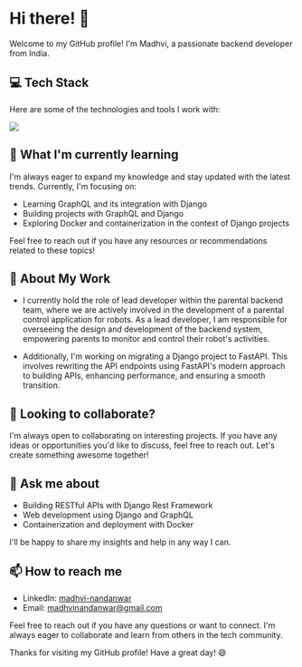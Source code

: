 # Hi there! 👋

Welcome to my GitHub profile! I'm Madhvi, a passionate backend developer from India.

## 💻 Tech Stack

Here are some of the technologies and tools I work with:

<a href="https://skillicons.dev">
    <img src="https://skillicons.dev/icons?i=python,django,angular,typescript,javascript,bash,css,html,sass,bootstrap,mongo,mysql,postgres,redis,graphql,postman,git,gitlab,docker,kafka,linux,vim&perline=11" />
</a>

<!-- Feel free to ask me anything related to these technologies or any other topic you'd like to discuss!

## 🔭 What I'm currently working on

I'm currently working on [Current Project/Work] where I'm [Brief Description of Your Role/Responsibilities]. I'm excited about [Specific Goals/Objectives] and constantly learning new things along the way.  -->

## 🌱 What I'm currently learning

I'm always eager to expand my knowledge and stay updated with the latest trends. Currently, I'm focusing on:

- Learning GraphQL and its integration with Django
- Building projects with GraphQL and Django
- Exploring Docker and containerization in the context of Django projects

Feel free to reach out if you have any resources or recommendations related to these topics!


## 🚀 About My Work
- I currently hold the role of lead developer within the parental backend team, where we are actively involved in the development of a parental control application for robots. As a lead developer, I am responsible for overseeing the design and development of the backend system, empowering parents to monitor and control their robot's activities.

- Additionally, I'm working on migrating a Django project to FastAPI. This involves rewriting the API endpoints using FastAPI's modern approach to building APIs, enhancing performance, and ensuring a smooth transition.

## 👯 Looking to collaborate?

I'm always open to collaborating on interesting projects. If you have any ideas or opportunities you'd like to discuss, feel free to reach out. Let's create something awesome together!

## 💬 Ask me about
- Building RESTful APIs with Django Rest Framework
- Web development using Django and GraphQL
- Containerization and deployment with Docker


I'll be happy to share my insights and help in any way I can.

## 📫 How to reach me

<!-- - Website: [Your Website or Blog URL] -->
- LinkedIn: [madhvi-nandanwar](https://www.linkedin.com/in/madhvi-nandanwar/)
- Email: [madhvinandanwar@gmail.com](mailto:madhvinandanwar@gmail.com)


Feel free to reach out if you have any questions or want to connect. I'm always eager to collaborate and learn from others in the tech community.


Thanks for visiting my GitHub profile! Have a great day! 😄

    
<!-- | <a href="https://github.com/madhvi-n#gh-light-mode-only"><img align="center" src="https://github-readme-stats.vercel.app/api?username=madhvi-n&show_icons=true&locale=en&hide_border=true" /></a><a href="https://github.com/madhvi-n#gh-dark-mode-only"><img align="center" src="https://github-readme-stats.vercel.app/api?username=madhvi-n&show_icons=true&locale=en&theme=radical&hide_border=true" /> <a/>  | <a href="https://github.com/madhvi-n#gh-light-mode-only"><img align="center" src="https://github-readme-streak-stats.herokuapp.com/?user=madhvi-n&hide_border=true" alt="madhvi-n" /></a> <a href="https://github.com/madhvi-n#gh-dark-mode-only"><img align="center" src="https://github-readme-streak-stats.herokuapp.com/?user=madhvi-n&theme=radical&hide_border=true" alt="madhvi-n" /></a> |
| ------------- |:-------------:|

 -->
